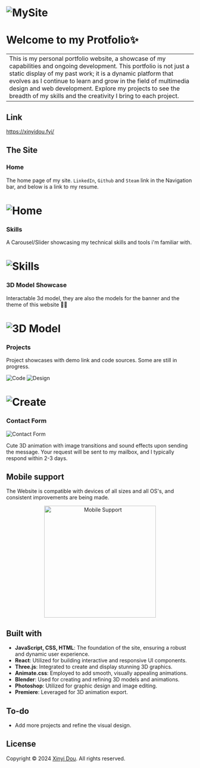 
# ![MySite](https://github.com/shaqiumeiying/MySite/blob/main/src/assets/readme/image.png)
# Welcome to my Protfolio✨
<table>
<tr>
<td>
This is my personal portfolio website, a showcase of my capabilities and ongoing development. This portfolio is not just a static display of my past work; it is a dynamic platform that evolves as I continue to learn and grow in the field of multimedia design and web development. Explore my projects to see the breadth of my skills and the creativity I bring to each project.
</td>
</tr>
</table>


## Link
https://xinyidou.fyi/

## The Site

### Home
The home page of my site. `LinkedIn`, `Github` and `Steam` link in the Navigation bar, and below is a link to my resume.

# ![Home](https://github.com/shaqiumeiying/MySite/blob/main/src/assets/readme/image.png)

### Skills
A Carousel/Slider showcasing my technical skills and tools i'm familiar with.
# ![Skills](https://github.com/shaqiumeiying/MySite/blob/main/src/assets/readme/image-1.png)

### 3D Model Showcase
Interactable 3d model, they are also the models for the banner and the theme of this website 🍓🍇

# ![3D Model](https://github.com/shaqiumeiying/MySite/blob/main/src/assets/readme/image-6.png)

### Projects
Project showcases with demo link and code sources. Some are still in progress.

 ![Code](https://github.com/shaqiumeiying/MySite/blob/main/src/assets/readme/image-2.png)
 ![Design](https://github.com/shaqiumeiying/MySite/blob/main/src/assets/readme/image-3.png)
# ![Create](https://github.com/shaqiumeiying/MySite/blob/main/src/assets/readme/image-4.png)


### Contact Form
![Contact Form](https://github.com/shaqiumeiying/MySite/blob/main/src/assets/readme/image-8.png)

Cute 3D animation with image transitions and sound effects upon sending the message. Your request will be sent to my mailbox, and I typically respond within 2-3 days.



## Mobile support
The Website is compatible with devices of all sizes and all OS's, and consistent improvements are being made.

<div style="text-align: center;">
<img src="https://github.com/shaqiumeiying/MySite/blob/main/src/assets/readme/image-5.png" alt="Mobile Support" style="width: 300px;">
</div>

## Built with 


- **JavaScript, CSS, HTML**: The foundation of the site, ensuring a robust and dynamic user experience.
- **React**: Utilized for building interactive and responsive UI components.
- **Three.js**: Integrated to create and display stunning 3D graphics.
- **Animate.css**: Employed to add smooth, visually appealing animations.
- **Blender**: Used for creating and refining 3D models and animations.
- **Photoshop**: Utilized for graphic design and image editing.
- **Premiere**: Leveraged for 3D animation export.


## To-do
- Add more projects and refine the visual design.

## License

Copyright © 2024 [Xinyi Dou](https://github.com/shaqiumeiying). All rights reserved.


